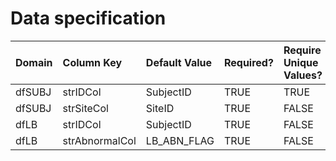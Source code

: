 # Data specification

|**Domain** |**Column Key** |**Default Value** |**Required?** |**Require Unique Values?** |
|:----------|:--------------|:-----------------|:-------------|:--------------------------|
|dfSUBJ     |strIDCol       |SubjectID         |TRUE          |TRUE                       |
|dfSUBJ     |strSiteCol     |SiteID            |TRUE          |FALSE                      |
|dfLB       |strIDCol       |SubjectID         |TRUE          |FALSE                      |
|dfLB       |strAbnormalCol |LB_ABN_FLAG       |TRUE          |FALSE                      |
